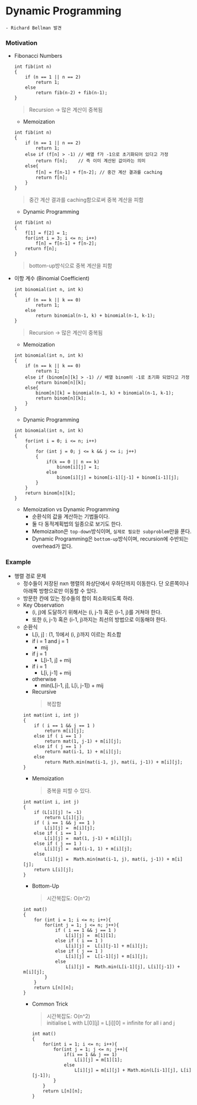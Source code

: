 # Dynamic Programming
    - Richard Bellman 발견
### Motivation
- Fibonacci Numbers
    ```
    int fib(int n)
    {
        if (n == 1 || n == 2)
            return 1;
        else
            return fib(n-2) + fib(n-1);
    }
    ```
    > Recursion -> 많은 계산이 중복됨 <br>
    - Memoization
    ```
    int fib(int n)
    {
        if (n == 1 || n == 2)
            return 1;
        else if (f[n] > -1) // 배열 f가 -1으로 초기화되어 있다고 가정
            return f[n];    // 즉 이미 계산된 값이라는 의미
        else{
            f[n] = f[n-1] + f[n-2]; // 중간 계산 결과를 caching
            return f[n];
        }
    }
    ```
    > 중간 계산 결과를 caching함으로써 중복 계산을 피함<br>
    - Dynamic Programming
    ```
    int fib(int n)
    {
        f[1] = f[2] = 1;
        for(int i = 3; i <= n; i++)
            f[n] = f[n-1] + f[n-2];
        return f[n];
    }
    ```
    > bottom-up방식으로 중복 계산을 피함<br>
- 이항 계수 (Binomial Coefficient)
    ```
    int binomial(int n, int k)
    {
        if (n == k || k == 0)
            return 1;
        else
            return binomial(n-1, k) + binomial(n-1, k-1);
    }
    ```
    > Recursion -> 많은 계산이 중복됨 <br>
    - Memoization
    ```
    int binomial(int n, int k)
    {
        if (n == k || k == 0)
            return 1;
        else if (binom[n][k] > -1) // 배열 binom이 -1로 초기화 되었다고 가정
            return binom[n][k];
        else{
            binom[n][k] = binomial(n-1, k) + binomial(n-1, k-1);
            return binom[n][k];
        }
    }
    ```
    - Dynamic Programming
    ```
    int binomial(int n, int k)
    {
        for(int i = 0; i <= n; i++)
        {
            for (int j = 0; j <= k && j <= i; j++)
            {
                if(k == 0 || n == k)
                    binom[i][j] = 1;
                else
                    binom[i][j] = binom[i-1][j-1] + binom[i-1][j];
            }
        }
        return binom[n][k];
    }
    ```
    - Memoization vs Dynamic Programming
        - 순환식의 값을 계산하는 기법들이다.
        - 둘 다 동적계획법의 일종으로 보기도 한다.
        - Memoizaiton은 `top-down`방식이며, `실제로 필요한 subproblem`만을 푼다.
        - Dynamic Programming은 `bottom-up`방식이며, recursion에 수반되는 overhead가 없다.

### Example
- 행렬 경로 문제
    - 정수들이 저장된 nxn 행렬의 좌상단에서 우하단까지 이동한다. 단 오른쪽이나 아래쪽 방향으로만 이동할 수 있다.
    - 방문한 칸에 있는 정수들의 합이 최소화되도록 하라.
    - Key Observation
        - (i, j)에 도달하기 위해서는 (i, j-1) 혹은 (i-1, j)를 거쳐야 한다.
        - 또한 (i, j-1) 혹은 (i-1, j)까지는 최선의 방법으로 이동해야 한다.
    - 순환식
        - L[i, j] : (1, 1)에서 (i, j)까지 이르는 최소합
        - if i = 1 and j = 1
            - mij
        - if j = 1
            - L[i-1, j] + mij
        - if i = 1
            - L[i, j-1] + mij
        - otherwise
            - min(L[i-1, j], L[i, j-1]) + mij
        - Recursive
            > 복잡함<br>
        ```
        int mat(int i, int j)
        {
            if ( i == 1 && j == 1 )
                return m[i][j];
            else if ( i == 1 )
                return mat(1, j-1) + m[i][j];
            else if ( j == 1 )
                return mat(i-1, 1) + m[i][j];
            else
                return Math.min(mat(i-1, j), mat(i, j-1)) + m[i][j];
        }
        ```
        - Memoization
            > 중복을 피할 수 있다.<br>
        ```
        int mat(int i, int j)
        {
            if (L[i][j] != -1)
                return L[i][j];
            if ( i == 1 && j == 1 )
                L[i][j] =  m[i][j];
            else if ( i == 1 )
                L[i][j] =  mat(1, j-1) + m[i][j];
            else if ( j == 1 )
                L[i][j] =  mat(i-1, 1) + m[i][j];
            else
                L[i][j] =  Math.min(mat(i-1, j), mat(i, j-1)) + m[i][j];
            return L[i][j];
        }
        ```
        - Bottom-Up
            > 시간복잡도: O(n^2)<br>
        ```
        int mat()
        {
            for (int i = 1; i <= n; i++){
                for(int j = 1; j <= n; j++){
                    if ( i == 1 && j == 1 )
                        L[i][j] =  m[1][1];
                    else if ( i == 1 )
                        L[i][j] =  L[i][j-1] + m[i][j];
                    else if ( j == 1 )
                        L[i][j] =  L[i-1][j] + m[i][j];
                    else
                        L[i][j] =  Math.min(L[i-1][j], L[i][j-1]) + m[i][j];
                }
            }
            return L[n][n];
        }
        ```
        - Common Trick
            > 시간복잡도: O(n^2)<br>
            > initialise L with L[0][j] = L[i][0] = infinite for all i and j<br>
            ```
            int mat()
            {
                for(int i = 1; i <= n; i++){
                    for(int j = 1; j <= n; j++){
                        if(i == 1 && j == 1)
                            L[i][j] = m[1][1];
                        else
                            L[i][j] = m[i][j] + Math.min(L[i-1][j], L[i][j-1]);
                    }
                }
                return L[n][n];
            }
            ```
